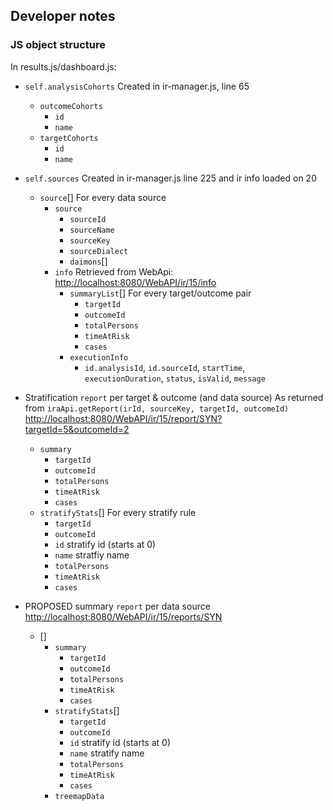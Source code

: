 ## Developer notes

### JS object structure
In results.js/dashboard.js:
- `self.analysisCohorts`
  Created in ir-manager.js, line 65
  * `outcomeCohorts`
    * `id`
    * `name`
  * `targetCohorts`
    * `id`
    * `name`
    
- `self.sources`
  Created in ir-manager.js line 225 and ir info loaded on 20
  * `source`[] For every data source
    * `source`
      * `sourceId`
      * `sourceName`
      * `sourceKey`
      * `sourceDialect`
      * `daimons`[]
    * `info`
    Retrieved from WebApi: [http://localhost:8080/WebAPI/ir/15/info]()
      * `summaryList`[] For every target/outcome pair
        * `targetId`
        * `outcomeId`
        * `totalPersons`
        * `timeAtRisk`
        * `cases`
      * `executionInfo`
        * `id.analysisId`, `id.sourceId`, `startTime`, `executionDuration`, `status`, `isValid`, `message`
- Stratification `report` per target & outcome (and data source)
 As returned from `iraApi.getReport(irId, sourceKey, targetId, outcomeId)`
 [http://localhost:8080/WebAPI/ir/15/report/SYN?targetId=5&outcomeId=2]()
  * `summary`
    * `targetId`
    * `outcomeId`
    * `totalPersons`
    * `timeAtRisk`
    * `cases`
  * `stratifyStats`[] For every stratify rule
    * `targetId`
    * `outcomeId`
    * `id` stratify id (starts at 0)
    * `name` stratfiy name
    * `totalPersons`
    * `timeAtRisk`
    * `cases`
- PROPOSED summary `report` per data source
 [http://localhost:8080/WebAPI/ir/15/reports/SYN]()
  * []
    * `summary`
        * `targetId`
        * `outcomeId`
        * `totalPersons`
        * `timeAtRisk`
        * `cases`
    * `stratifyStats`[]
        * `targetId`
        * `outcomeId`
        * `id` stratify id (starts at 0)
        * `name` stratify name
        * `totalPersons`
        * `timeAtRisk`
        * `cases`
    * `treemapData`